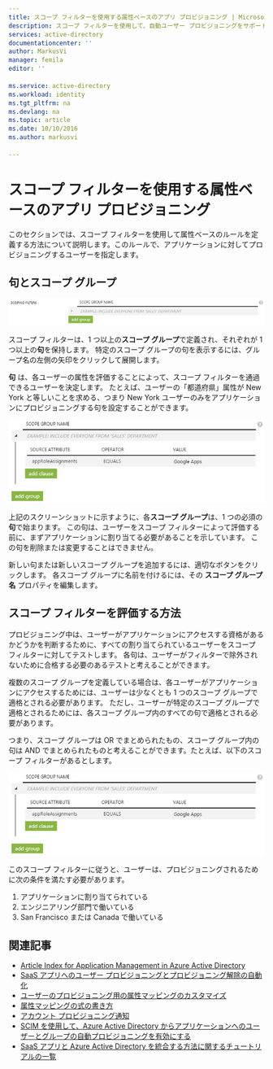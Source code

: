 ```yaml
---
title: スコープ フィルターを使用する属性ベースのアプリ プロビジョニング | Microsoft Docs
description: スコープ フィルターを使用して、自動ユーザー プロビジョニングをサポートするアプリ内のオブジェクトが、ビジネス要件を満たしていないのに実際にプロビジョニングされてしまうことを防ぐ方法について説明します。
services: active-directory
documentationcenter: ''
author: MarkusVi
manager: femila
editor: ''

ms.service: active-directory
ms.workload: identity
ms.tgt_pltfrm: na
ms.devlang: na
ms.topic: article
ms.date: 10/10/2016
ms.author: markusvi

---
```

# <a name="attributebased-app-provisioning-with-scoping-filters"></a>スコープ フィルターを使用する属性ベースのアプリ プロビジョニング
このセクションでは、スコープ フィルターを使用して属性ベースのルールを定義する方法について説明します。このルールで、アプリケーションに対してプロビジョニングするユーザーを指定します。

## <a name="clauses-and-scope-groups"></a>句とスコープ グループ
![スコープ フィルター][1] 

スコープ フィルターは、1 つ以上の**スコープ グループ**で定義され、それぞれが 1 つ以上の**句**を保持します。 特定のスコープ グループの句を表示するには、グループ名の左側の矢印をクリックして展開します。

**句** は、各ユーザーの属性を評価することによって、スコープ フィルターを通過できるユーザーを決定します。 たとえば、ユーザーの「都道府県」属性が New York と等しいことを求める、つまり New York ユーザーのみをアプリケーションにプロビジョニングする句を設定することができます。

![スコープ グループ名][2] 

上記のスクリーンショットに示すように、各**スコープ グループ**は、1 つの必須の**句**で始まります。 この句は、ユーザーをスコープ フィルターによって評価する前に、まずアプリケーションに割り当てる必要があることを示しています。 この句を削除または変更することはできません。

新しい句または新しいスコープ グループを追加するには、適切なボタンをクリックします。 各スコープ グループに名前を付けるには、その **スコープ グループ名** プロパティを編集します。

## <a name="how-scoping-filters-are-evaluated"></a>スコープ フィルターを評価する方法
プロビジョニング中は、ユーザーがアプリケーションにアクセスする資格があるかどうかを判断するために、すべての割り当てられているユーザーをスコープ フィルターに対してテストします。 各句は、ユーザーがフィルターで除外されないために合格する必要のあるテストと考えることができます。 

複数のスコープ グループを定義している場合は、各ユーザーがアプリケーションにアクセスするためには、ユーザーは少なくとも 1 つのスコープ グループで適格とされる必要があります。 ただし、ユーザーが特定のスコープ グループで適格とされるためには、各スコープ グループ内のすべての句で適格とされる必要があります。 

つまり、スコープ グループは OR でまとめられたもの、スコープ グループ内の句は AND でまとめられたものと考えることができます。たとえば、以下のスコープ フィルターがあるとします。

![スコープ グループ名][2]  

このスコープ フィルターに従うと、ユーザーは、プロビジョニングされるために次の条件を満たす必要があります。

1. アプリケーションに割り当てられている
2. エンジニアリング部門で働いている
3. San Francisco または Canada で働いている

## <a name="related-articles"></a>関連記事
* [Article Index for Application Management in Azure Active Directory](active-directory-apps-index.md)
* [SaaS アプリへのユーザー プロビジョニングとプロビジョニング解除の自動化](active-directory-saas-app-provisioning.md)
* [ユーザーのプロビジョニング用の属性マッピングのカスタマイズ](active-directory-saas-customizing-attribute-mappings.md)
* [属性マッピングの式の書き方](active-directory-saas-writing-expressions-for-attribute-mappings.md)
* [アカウント プロビジョニング通知](active-directory-saas-account-provisioning-notifications.md)
* [SCIM を使用して、Azure Active Directory からアプリケーションへのユーザーとグループの自動プロビジョニングを有効にする](active-directory-scim-provisioning.md)
* [SaaS アプリと Azure Active Directory を統合する方法に関するチュートリアルの一覧](active-directory-saas-tutorial-list.md)

<!--Image references-->
[1]: ./media/active-directory-saas-scoping-filters/ic782811.png
[2]: ./media/active-directory-saas-scoping-filters/ic782812.png
[3]: ./active-directory-saas-scoping-filters/ic782813.png



<!--HONumber=Oct16_HO2-->


